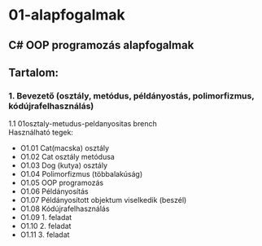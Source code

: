 # 01-alapfogalmak<br/>
## C# OOP programozás alapfogalmak<br/>
## Tartalom:<br/>
### 1. Bevezető (osztály, metódus, példányostás, polimorfizmus, kódújrafelhasználás)<br/>
1.1  01osztaly-metudus-peldanyositas brench<br/>
 Használható tegek:<br/>
*  O1.01           Cat(macska) osztály<br/>
*  O1.02           Cat osztály metódusa<br/>
*  O1.03           Dog (kutya) osztály<br/>
*  O1.04           Polimorfizmus (többalakúság)<br/>
*  O1.05           OOP programozás<br/>
*  O1.06           Példányosítás<br/>
*  O1.07           Példányosított objektum viselkedik (beszél)<br/>
*  O1.08           Kódújrafelhasználás<br/>
*  O1.09           1. feladat<br/>
*  O1.10           2. feladat<br/>
*  O1.11           3. feladat<br/>

